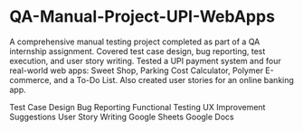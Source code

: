 # QA-Manual-Project-UPI-WebApps

A comprehensive manual testing project completed as part of a QA internship assignment. Covered test case design, bug reporting, test execution, and user story writing. Tested a UPI payment system and four real-world web apps: Sweet Shop, Parking Cost Calculator, Polymer E-commerce, and a To-Do List. Also created user stories for an online banking app.

Test Case Design
Bug Reporting
Functional Testing
UX Improvement Suggestions
User Story Writing
Google Sheets
Google Docs
